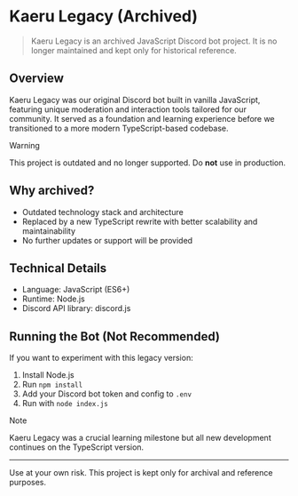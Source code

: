 # Kaeru Legacy (Archived)

> Kaeru Legacy is an archived JavaScript Discord bot project. It is no longer maintained and kept only for historical reference.

## Overview

Kaeru Legacy was our original Discord bot built in vanilla JavaScript, featuring unique moderation and interaction tools tailored for our community. It served as a foundation and learning experience before we transitioned to a more modern TypeScript-based codebase.

> [!WARNING]
> This project is outdated and no longer supported. Do **not** use in production.

## Why archived?

- Outdated technology stack and architecture  
- Replaced by a new TypeScript rewrite with better scalability and maintainability  
- No further updates or support will be provided  

## Technical Details

- Language: JavaScript (ES6+)  
- Runtime: Node.js  
- Discord API library: discord.js  

## Running the Bot (Not Recommended)

If you want to experiment with this legacy version:

1. Install Node.js  
2. Run `npm install`  
3. Add your Discord bot token and config to `.env`  
4. Run with `node index.js`  

> [!NOTE]
> Kaeru Legacy was a crucial learning milestone but all new development continues on the TypeScript version.

---

Use at your own risk. This project is kept only for archival and reference purposes.
